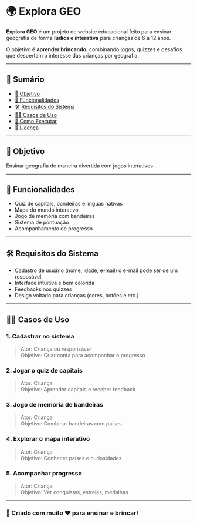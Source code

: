 # 🌍 Explora GEO

**Explora GEO** é um projeto de website educacional feito para ensinar geografia de forma **lúdica e interativa** para crianças de 6 a 12 anos.

O objetivo é **aprender brincando**, combinando jogos, quizzes e desafios que despertam o interesse das crianças por geografia.

---

## 📑 Sumário

- [🎯 Objetivo](#objetivo)
- [🧩 Funcionalidades](#funcionalidades)
- [🛠 Requisitos do Sistema](#requisitos-do-sistema)
- [🧑‍🏫 Casos de Uso](#casos-de-uso)
- [🚀 Como Executar](#como-executar)
- [📄 Licença](#licença)

---

## 🎯 Objetivo

Ensinar geografia de maneira divertida com jogos interativos.

---

## 🧩 Funcionalidades

- Quiz de capitais, bandeiras e línguas nativas
- Mapa do mundo interativo
- Jogo de memória com bandeiras
- Sistema de pontuação 
- Acompanhamento de progresso

---

## 🛠 Requisitos do Sistema

- Cadastro de usuário (nome, idade, e-mail) o e-mail pode ser de um resposável.
- Interface intuitiva e bem colorida
- Feedbacks nos quizzes
- Design voltado para crianças (cores, botões e etc.)

---

## 🧑‍🏫 Casos de Uso

### 1. Cadastrar no sistema

> Ator: Criança ou responsável  
> Objetivo: Criar conta para acompanhar o progresso

### 2. Jogar o quiz de capitais

> Ator: Criança  
> Objetivo: Aprender capitais e receber feedback

### 3. Jogo de memória de bandeiras

> Ator: Criança  
> Objetivo: Combinar bandeiras com países

### 4. Explorar o mapa interativo

> Ator: Criança  
> Objetivo: Conhecer países e curiosidades

### 5. Acompanhar progresso

> Ator: Criança  
> Objetivo: Ver conquistas, estrelas, medalhas

---


### 👦 Criado com muito ❤️ para ensinar e brincar!
